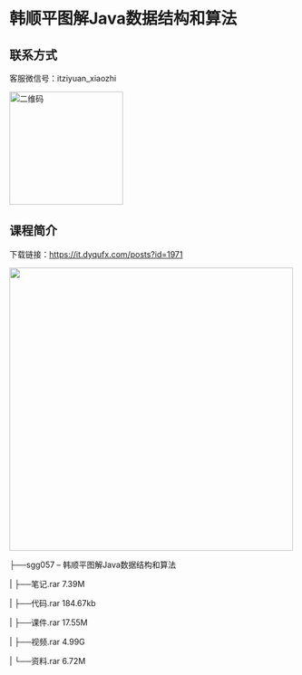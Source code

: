 # 韩顺平图解Java数据结构和算法

## 联系方式

客服微信号：itziyuan_xiaozhi

<img src="https://ziyuanyun.oss-cn-guangzhou.aliyuncs.com/common/20240614073449/666b82192834a.jpg" width="200" height="200" alt="二维码">

## 课程简介

下载链接：https://it.dyqufx.com/posts?id=1971

<img src="https://ziyuanyun.oss-cn-guangzhou.aliyuncs.com/yun/20240515183617/664490213c8a2.jpg" width="500" alt="">

  ├──sgg057 &#8211; 韩顺平图解Java数据结构和算法

 | ├──笔记.rar 7.39M

 | ├──代码.rar 184.67kb

 | ├──课件.rar 17.55M

 | ├──视频.rar 4.99G

 | └──资料.rar 6.72M

  
